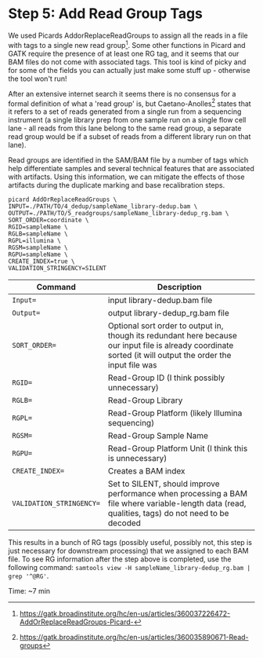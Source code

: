 # Step 5: Add Read Group Tags

We used Picards AddorReplaceReadGroups to assign all the reads in a file with tags to a single new read group[^1]. Some other functions in Picard and GATK require the presence of at least one RG tag, and it seems that our BAM files do not come with associated tags. This tool is kind of picky and for some of the fields you can actually just make some stuff up - otherwise the tool won't run!

After an extensive internet search it seems there is no consensus for a formal definition of what a 'read group' is, but Caetano-Anolles[^2] states that it refers to a set of reads generated from a single run from a sequencing instrument (a single library prep from one sample run on a single flow cell lane - all reads from this lane belong to the same read group, a separate read group would be if a subset of reads from a different library run on that lane).

Read groups are identified in the SAM/BAM file by a number of tags which help differentiate samples and several technical features that are associated with artifacts. Using this information, we can mitigate the effects of those artifacts during the duplicate marking and base recalibration steps.

```
picard AddOrReplaceReadGroups \
INPUT=./PATH/TO/4_dedup/sampleName_library-dedup.bam \
OUTPUT=./PATH/TO/5_readgroups/sampleName_library-dedup_rg.bam \ 
SORT_ORDER=coordinate \
RGID=sampleName \
RGLB=sampleName \
RGPL=illumina \
RGSM=sampleName \
RGPU=sampleName \
CREATE_INDEX=true \
VALIDATION_STRINGENCY=SILENT
```

| Command      | Description |
| ----------- | ----------- |
| `Input=` | input library-dedup.bam file |
| `Output=` | output library-dedup_rg.bam file |
| `SORT_ORDER=` | Optional sort order to output in, though its redundant here because our input file is already coordinate sorted (it will output the order the input file was |
| `RGID=` | Read-Group ID (I think possibly unnecessary) |
| `RGLB=` | Read-Group Library |
| `RGPL=` | Read-Group Platform (likely Illumina sequencing)|
| `RGSM=` | Read-Group Sample Name |
| `RGPU=` | Read-Group Platform Unit (I think this is unnecessary) |
| `CREATE_INDEX=` | Creates a BAM index |
| `VALIDATION_STRINGENCY=` | Set to SILENT, should improve performance when processing a BAM file where variable-length data (read, qualities, tags) do not need to be decoded |

This results in a bunch of RG tags (possibly useful, possibly not, this step is just necessary for downstream processing) that we assigned to each BAM file. To see RG information after the step above is completed, use the following command: `samtools view -H sampleName_library-dedup_rg.bam | grep '^@RG'`.

Time: ~7 min
[^1]: <https://gatk.broadinstitute.org/hc/en-us/articles/360037226472-AddOrReplaceReadGroups-Picard->
[^2]: <https://gatk.broadinstitute.org/hc/en-us/articles/360035890671-Read-groups>

